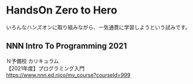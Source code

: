 # HandsOn Zero to Hero

いろんなハンズオンに取り組みながら、一気通貫に学習しようという試みです。  


## NNN Intro To Programming 2021

Ｎ予備校 カリキュラム  
【2021年度】プログラミング入門  
https://www.nnn.ed.nico/my_course?courseId=999  

